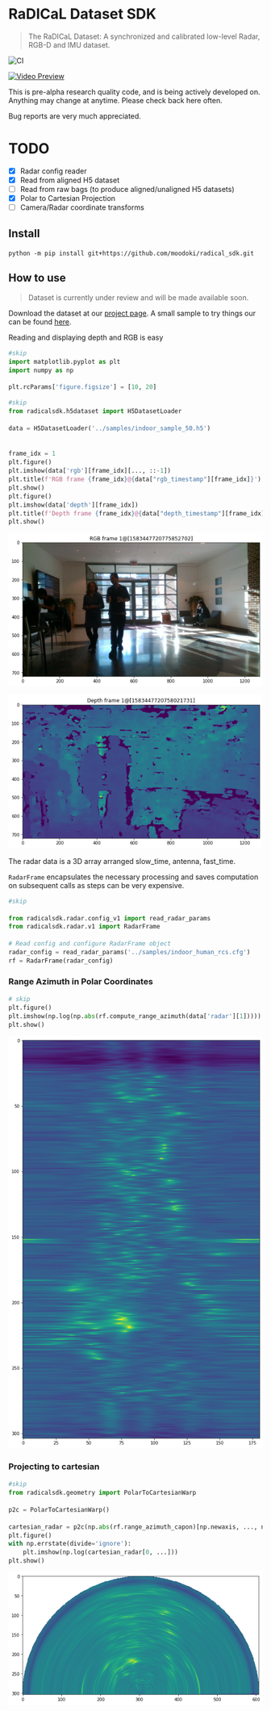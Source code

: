 # RaDICaL Dataset SDK
> The RaDICaL Dataset: A synchronized and calibrated low-level Radar, RGB-D and IMU dataset.


![CI](https://github.com/moodoki/radical_sdk/workflows/CI/badge.svg)

[![Video Preview](https://img.youtube.com/vi/l0AyUw59w7g/0.jpg)](https://www.youtube.com/watch?v=l0AyUw59w7g)

This is pre-alpha research quality code, and is being actively developed on.
Anything may change at anytime. Please check back here often.

Bug reports are very much appreciated.

# TODO

 - [x] Radar config reader
 - [x] Read from aligned H5 dataset
 - [ ] Read from raw bags (to produce aligned/unaligned H5 datasets)
 - [x] Polar to Cartesian Projection
 - [ ] Camera/Radar coordinate transforms

## Install

`python -m pip install git+https://github.com/moodoki/radical_sdk.git`

## How to use
> Dataset is currently under review and will be made available soon.

Download the dataset at our [project page](https://publish.illinois.edu/radicaldata/).
A small sample to try things our can be found [here](https://fireball.teckyianlim.me/file/flaming-cake/indoor_sample_50.h5).


Reading and displaying depth and RGB is easy

```python
#skip
import matplotlib.pyplot as plt
import numpy as np

plt.rcParams['figure.figsize'] = [10, 20]
```

```python
#skip
from radicalsdk.h5dataset import H5DatasetLoader

data = H5DatasetLoader('../samples/indoor_sample_50.h5')


frame_idx = 1
plt.figure()
plt.imshow(data['rgb'][frame_idx][..., ::-1])
plt.title(f'RGB frame {frame_idx}@{data["rgb_timestamp"][frame_idx]}')
plt.show()
plt.figure()
plt.imshow(data['depth'][frame_idx])
plt.title(f'Depth frame {frame_idx}@{data["depth_timestamp"][frame_idx]}')
plt.show()
```


![png](docs/images/output_9_0.png)



![png](docs/images/output_9_1.png)


The radar data is a 3D array arranged slow_time, antenna, fast_time.

`RadarFrame` encapsulates the necessary processing and saves computation on subsequent calls
as steps can be very expensive.

```python
#skip

from radicalsdk.radar.config_v1 import read_radar_params
from radicalsdk.radar.v1 import RadarFrame

# Read config and configure RadarFrame object
radar_config = read_radar_params('../samples/indoor_human_rcs.cfg')
rf = RadarFrame(radar_config)
```

### Range Azimuth in Polar Coordinates

```python
# skip
plt.figure()
plt.imshow(np.log(np.abs(rf.compute_range_azimuth(data['radar'][1]))))
plt.show()
```


![png](docs/images/output_13_0.png)


### Projecting to cartesian

```python
#skip
from radicalsdk.geometry import PolarToCartesianWarp

p2c = PolarToCartesianWarp()

cartesian_radar = p2c(np.abs(rf.range_azimuth_capon)[np.newaxis, ..., np.newaxis])
plt.figure()
with np.errstate(divide='ignore'):
    plt.imshow(np.log(cartesian_radar[0, ...]))
plt.show()
```


![png](docs/images/output_15_0.png)

